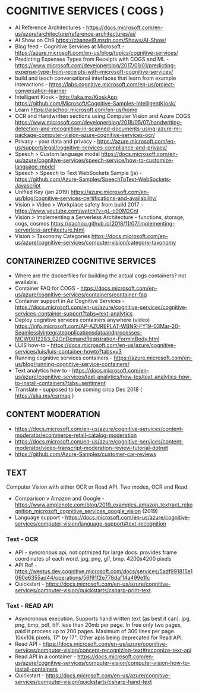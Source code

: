 # COGNITIVE SERVICES ( COGS )

* AI Reference Architectures - <https://docs.microsoft.com/en-us/azure/architecture/reference-architectures/ai/>
* AI Show on Ch9 <https://channel9.msdn.com/Shows/AI-Show/>
* Blog feed - Cognitive Services at Microsoft - https://azure.microsoft.com/en-us/blog/topics/cognitive-services/
* Predicting Expenses Types from Receipts with COGS and ML - https://www.microsoft.com/developerblog/2017/01/01/predicting-expense-type-from-receipts-with-microsoft-cognitive-services/
* build and teach conversational interfaces that learn from example interactions -  <https://labs.cognitive.microsoft.com/en-us/project-conversation-learner>
* Intelligent Kiosk - http://aka.ms/KioskApp, https://github.com/Microsoft/Cognitive-Samples-IntelligentKiosk/
* Learn <https://aischool.microsoft.com/en-us/home>
* OCR and Handwritten sections using Computer Vision and Azure COGS <https://www.microsoft.com/developerblog/2018/05/07/handwriting-detection-and-recognition-in-scanned-documents-using-azure-ml-package-computer-vision-azure-cognitive-services-ocr/>
* Privacy - your data and privacy - https://azure.microsoft.com/en-us/support/legal/cognitive-services-compliance-and-privacy/
* Speech > Custom language model <https://docs.microsoft.com/en-us/azure/cognitive-services/speech-service/how-to-customize-language-model>
* Speech > Speech to Text WebSockets Sample (js) - <https://github.com/Azure-Samples/SpeechToText-WebSockets-Javascript>
* Unified Key (jan 2019) https://azure.microsoft.com/en-us/blog/cognitive-services-certifications-and-availability/
* Vision > Video > Workplace safety from build 2017 - https://www.youtube.com/watch?v=pL-c00M2CnI
* Vision > Implementing a Serverless Architecture - functions, storage, cogs, cosmos <https://dachou.github.io/2018/11/07/implementing-serverless-architecture.html>
* Vision > Taxonomy Categories <https://docs.microsoft.com/en-us/azure/cognitive-services/computer-vision/category-taxonomy>

## CONTAINERIZED COGNITIVE SERVICES

* Where are the dockerfiles for building the actual cogs containers? not available.
* Container FAQ for COGS - https://docs.microsoft.com/en-us/azure/cognitive-services/containers/container-faq
* Container support in Az Cognitive Services - https://docs.microsoft.com/en-us/azure/cognitive-services/cognitive-services-container-support?tabs=text-analytics
* Deploy cognitive services containers anywhere (video) https://info.microsoft.com/AP-AZUREPLAT-WBNR-FY19-03Mar-20-Seamlesslyintegrateapplicationsdataandprocesses-MCW0012283_02OnDemandRegistration-ForminBody.html
* LUIS how-to - https://docs.microsoft.com/en-us/azure/cognitive-services/luis/luis-container-howto?tabs=v3
* Running cognitive services containers - https://azure.microsoft.com/en-us/blog/running-cognitive-service-containers/
* Text analytics how to - https://docs.microsoft.com/en-us/azure/cognitive-services/text-analytics/how-tos/text-analytics-how-to-install-containers?tabs=sentiment
* Translate - supposed to be coming circa Dec 2018 ( https://aka.ms/csrmap )

## CONTENT MODERATION

* <https://docs.microsoft.com/en-us/azure/cognitive-services/content-moderator/ecommerce-retail-catalog-moderation>
* <https://docs.microsoft.com/en-us/azure/cognitive-services/content-moderator/video-transcript-moderation-review-tutorial-dotnet>
* <https://github.com/Azure-Samples/customer-car-reviews>

## TEXT

Computer Vision with either OCR or Read API.  Two modes, OCR and Read.

* Comparison v Amazon and Google - https://www.amplenote.com/blog/2019_examples_amazon_textract_rekognition_microsoft_cognitive_services_google_vision (2019)
* Language support - https://docs.microsoft.com/en-us/azure/cognitive-services/computer-vision/language-support#text-recognition

### Text - OCR

* API - syncronous api, not optmized for large docs. provides frame coordinates of each word.  jpg, png, gif, bmp.  4200x4200 pixels
* API Ref - https://westus.dev.cognitive.microsoft.com/docs/services/5adf991815e1060e6355ad44/operations/56f91f2e778daf14a499e1fc
* Quickstart - https://docs.microsoft.com/en-us/azure/cognitive-services/computer-vision/quickstarts/csharp-print-text

### Text - READ API

* Asyncronous execution.  Supports hand written text (as best it can).  jpg, png, bmp, pdf, tiff.  less than 20mb per page.  In free only two pages, paid it process up to 200 pages.  Maximum of 300 lines per page. 10kx10k pixels, 17" by 17".  Other apis being deprecated for Read API.
* Read API - https://docs.microsoft.com/en-us/azure/cognitive-services/computer-vision/concept-recognizing-text#recognize-text-api
* Read API in a container - https://docs.microsoft.com/en-us/azure/cognitive-services/computer-vision/computer-vision-how-to-install-containers
* Quickstart - https://docs.microsoft.com/en-us/azure/cognitive-services/computer-vision/quickstarts/csharp-hand-text
